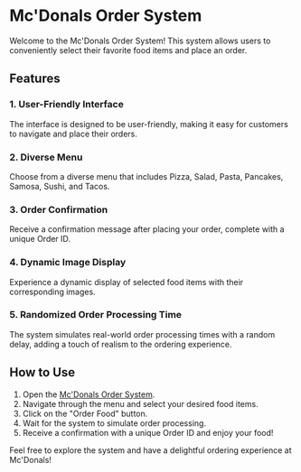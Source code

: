 # Mc'Donals Order System

Welcome to the Mc'Donals Order System! This system allows users to conveniently select their favorite food items and place an order.

## Features

### 1. User-Friendly Interface
The interface is designed to be user-friendly, making it easy for customers to navigate and place their orders.

### 2. Diverse Menu
Choose from a diverse menu that includes Pizza, Salad, Pasta, Pancakes, Samosa, Sushi, and Tacos.

### 3. Order Confirmation
Receive a confirmation message after placing your order, complete with a unique Order ID.

### 4. Dynamic Image Display
Experience a dynamic display of selected food items with their corresponding images.

### 5. Randomized Order Processing Time
The system simulates real-world order processing times with a random delay, adding a touch of realism to the ordering experience.

## How to Use

1. Open the [Mc'Donals Order System](https://mellow-sopapillas-5c84a7.netlify.app/).
2. Navigate through the menu and select your desired food items.
3. Click on the "Order Food" button.
4. Wait for the system to simulate order processing.
5. Receive a confirmation with a unique Order ID and enjoy your food!

Feel free to explore the system and have a delightful ordering experience at Mc'Donals!



